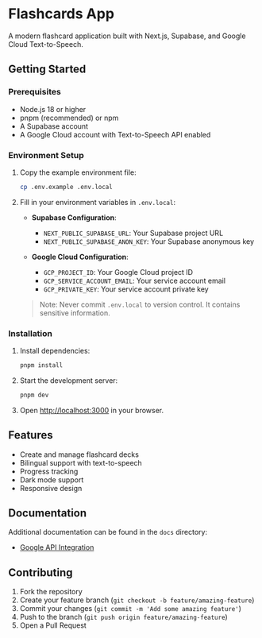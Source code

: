 # Flashcards App

A modern flashcard application built with Next.js, Supabase, and Google Cloud Text-to-Speech.

## Getting Started

### Prerequisites

- Node.js 18 or higher
- pnpm (recommended) or npm
- A Supabase account
- A Google Cloud account with Text-to-Speech API enabled

### Environment Setup

1. Copy the example environment file:
   ```bash
   cp .env.example .env.local
   ```

2. Fill in your environment variables in `.env.local`:

   - **Supabase Configuration**:
     - `NEXT_PUBLIC_SUPABASE_URL`: Your Supabase project URL
     - `NEXT_PUBLIC_SUPABASE_ANON_KEY`: Your Supabase anonymous key

   - **Google Cloud Configuration**:
     - `GCP_PROJECT_ID`: Your Google Cloud project ID
     - `GCP_SERVICE_ACCOUNT_EMAIL`: Your service account email
     - `GCP_PRIVATE_KEY`: Your service account private key

   > Note: Never commit `.env.local` to version control. It contains sensitive information.

### Installation

1. Install dependencies:
   ```bash
   pnpm install
   ```

2. Start the development server:
   ```bash
   pnpm dev
   ```

3. Open [http://localhost:3000](http://localhost:3000) in your browser.

## Features

- Create and manage flashcard decks
- Bilingual support with text-to-speech
- Progress tracking
- Dark mode support
- Responsive design

## Documentation

Additional documentation can be found in the `docs` directory:
- [Google API Integration](docs/google-api-integration.md)

## Contributing

1. Fork the repository
2. Create your feature branch (`git checkout -b feature/amazing-feature`)
3. Commit your changes (`git commit -m 'Add some amazing feature'`)
4. Push to the branch (`git push origin feature/amazing-feature`)
5. Open a Pull Request 